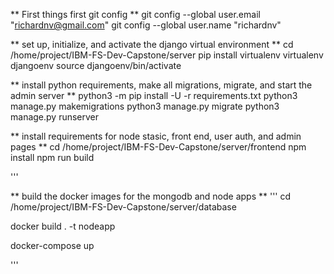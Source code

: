 ** First things first git config **
git config --global user.email "richardnv@gmail.com"
git config --global user.name "richardnv"


** set up, initialize, and activate the django virtual environment **
cd /home/project/IBM-FS-Dev-Capstone/server
pip install virtualenv
virtualenv djangoenv
source djangoenv/bin/activate

** install python requirements, make all migrations, migrate, and start the admin server **
python3 -m pip install -U -r requirements.txt
python3 manage.py makemigrations
python3 manage.py migrate
python3 manage.py runserver


** install requirements for node stasic, front end, user auth, and admin pages **
cd /home/project/IBM-FS-Dev-Capstone/server/frontend
npm install
npm run build

'''

** build the docker images for the mongodb and node apps **
'''
cd /home/project/IBM-FS-Dev-Capstone/server/database

docker build . -t nodeapp

docker-compose up

'''